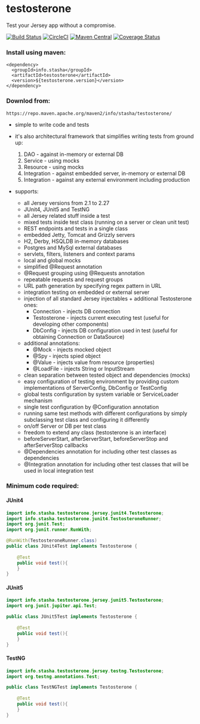 # testosterone
Test your Jersey app without a compromise.

[![Build Status](https://travis-ci.org/stasha/testosterone.svg?branch=master)](https://travis-ci.org/stasha/testosterone)
[![CircleCI](https://circleci.com/gh/stasha/testosterone/tree/master.svg?style=svg)](https://circleci.com/gh/stasha/testosterone/tree/master)
[![Maven Central](https://maven-badges.herokuapp.com/maven-central/info.stasha/testosterone/badge.svg)](https://maven-badges.herokuapp.com/maven-central/info.stasha/testosterone)
[![Coverage Status](https://coveralls.io/repos/github/stasha/testosterone/badge.svg)](https://coveralls.io/github/stasha/testosterone)

### Install using maven:
```
<dependency>
  <groupId>info.stasha</groupId>
  <artifactId>testosterone</artifactId>
  <version>${testosterone.version}</version>
</dependency>
```
### Downlod from: 
```
https://repo.maven.apache.org/maven2/info/stasha/testosterone/
```

- simple to write code and tests 

- it's also architectural framework that simplifies writing tests from ground up: 
    1. DAO - against in-memory or external DB
    2. Service - using mocks
    3. Resource - using mocks
    4. Integration - against embedded server, in-memory or external DB
    5. Integration - against any external environment including production

- supports:
    - all Jersey versions from 2.1 to 2.27
    - JUnit4, JUnit5 and TestNG
    - all Jersey related stuff inside a test
    - mixed tests inside test class (running on a server or clean unit test)
    - REST endpoints and tests in a single class
    - embedded Jetty, Tomcat and Grizzly servers
    - H2, Derby, HSQLDB in-memory databases
    - Postgres and MySql external databases
    - servlets, filters, listeners and context params
    - local and global mocks
    - simplified @Request annotation
    - @Request grouping using @Requests annotation
    - repeatable requests and request groups
    - URL path generation by specifying regex pattern in URL
    - integration testing on embedded or external server
    - injection of all standard Jersey injectables + additional Testosterone ones:
        - Connection - injects DB connection
        - Testosterone - injects current executing test (useful for developing other components)
        - DbConfig - injects DB configuration used in test (useful for obtaining Connection or DataSource)
    - additional annotations:
        - @Mock - injects mocked object
        - @Spy - injects spied object
        - @Value - injects value from resource (properties)
        - @LoadFile - injects String or InputStream
    - clean separation between tested object and dependencies (mocks)
    - easy configuration of testing environment by providing custom implementations of ServerConfig, DbConfig or TestConfig
    - global tests configuration by system variable or ServiceLoader mechanism
    - single test configuration by @Configuration annotation
    - running same test methods with different configurations by simply subclassing test class and configuring it differently
    - on/off Server or DB per test class
    - freedom to extend any class (testosterone is an interface)
    - beforeServerStart, afterServerStart, beforeServerStop and afterServerStop callbacks
    - @Dependencies annotation for including other test classes as dependencies
    - @Integration annotation for including other test classes that will be used in local integration test

### Minimum code required:

#### JUnit4
```java
import info.stasha.testosterone.jersey.junit4.Testosterone;
import info.stasha.testosterone.junit4.TestosteroneRunner;
import org.junit.Test;
import org.junit.runner.RunWith;

@RunWith(TestosteroneRunner.class)
public class JUnit4Test implements Testosterone {
    
    @Test
    public void test(){
    }
}
```

#### JUnit5
```java
import info.stasha.testosterone.jersey.junit5.Testosterone;
import org.junit.jupiter.api.Test;

public class JUnit5Test implements Testosterone {
 
    @Test
    public void test(){
    }
}
```

#### TestNG
```java
import info.stasha.testosterone.jersey.testng.Testosterone;
import org.testng.annotations.Test;

public class TestNGTest implements Testosterone {
 
    @Test
    public void test(){
    }
}
```


    
    




